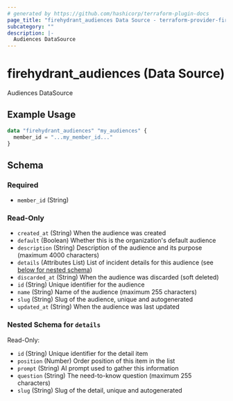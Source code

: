 ```yaml
---
# generated by https://github.com/hashicorp/terraform-plugin-docs
page_title: "firehydrant_audiences Data Source - terraform-provider-firehydrant"
subcategory: ""
description: |-
  Audiences DataSource
---
```


# firehydrant_audiences (Data Source)

Audiences DataSource

## Example Usage

```terraform
data "firehydrant_audiences" "my_audiences" {
  member_id = "...my_member_id..."
}
```

<!-- schema generated by tfplugindocs -->
## Schema

### Required

- `member_id` (String)

### Read-Only

- `created_at` (String) When the audience was created
- `default` (Boolean) Whether this is the organization's default audience
- `description` (String) Description of the audience and its purpose (maximum 4000 characters)
- `details` (Attributes List) List of incident details for this audience (see [below for nested schema](#nestedatt--details))
- `discarded_at` (String) When the audience was discarded (soft deleted)
- `id` (String) Unique identifier for the audience
- `name` (String) Name of the audience (maximum 255 characters)
- `slug` (String) Slug of the audience, unique and autogenerated
- `updated_at` (String) When the audience was last updated

<a id="nestedatt--details"></a>
### Nested Schema for `details`

Read-Only:

- `id` (String) Unique identifier for the detail item
- `position` (Number) Order position of this item in the list
- `prompt` (String) AI prompt used to gather this information
- `question` (String) The need-to-know question (maximum 255 characters)
- `slug` (String) Slug of the detail, unique and autogenerated
